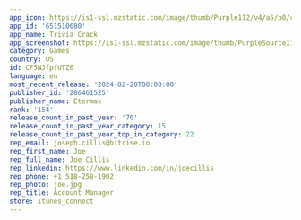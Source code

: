 ```yaml
---
app_icon: https://is1-ssl.mzstatic.com/image/thumb/Purple112/v4/a5/b0/c9/a5b0c994-8899-80cc-9d0e-f4f01c4723a9/AppIcon-1x_U007emarketing-0-6-0-85-220.png/1024x1024bb.png
app_id: '651510680'
app_name: Trivia Crack
app_screenshot: https://is1-ssl.mzstatic.com/image/thumb/PurpleSource116/v4/fb/a8/bb/fba8bb1b-26a3-5332-c9fb-c51cb8d3acf9/f64dcb9a-4872-4968-86b0-05ce2b6dea96_6.5_01.png/1242x2688bb.png
category: Games
country: US
id: CF5NJfpfUTZ6
language: en
most_recent_release: '2024-02-20T00:00:00'
publisher_id: '286461525'
publisher_name: Etermax
rank: '154'
release_count_in_past_year: '70'
release_count_in_past_year_category: 15
release_count_in_past_year_top_in_category: 22
rep_email: joseph.cillis@bitrise.io
rep_first_name: Joe
rep_full_name: Joe Cillis
rep_linkedin: https://www.linkedin.com/in/joecillis
rep_phone: +1 518-258-1902
rep_photo: joe.jpg
rep_title: Account Manager
store: itunes_connect
---
```

